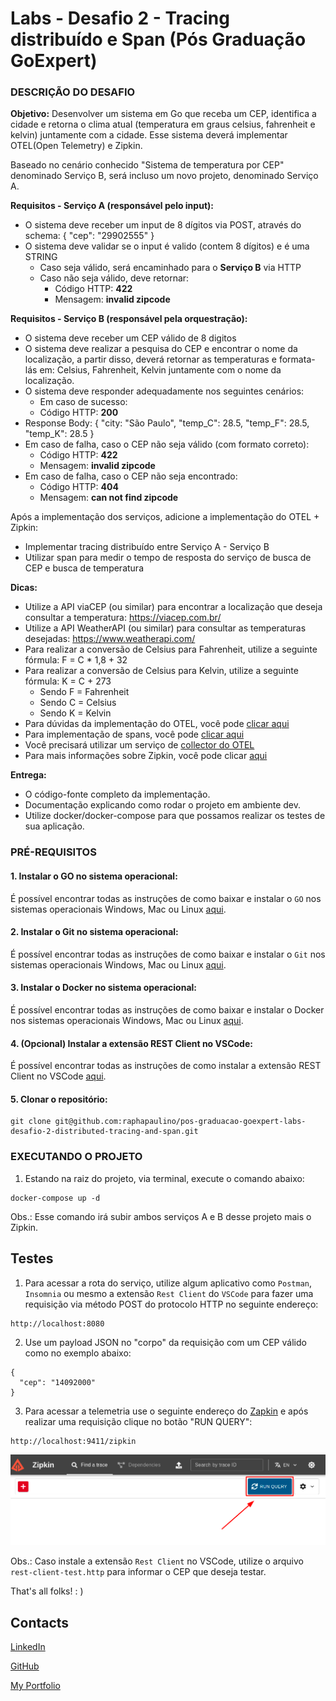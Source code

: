 # Labs - Desafio 2 - Tracing distribuído e Span (Pós Graduação GoExpert)

### DESCRIÇÃO DO DESAFIO

**Objetivo:** Desenvolver um sistema em Go que receba um CEP, identifica a cidade e retorna o clima atual (temperatura em graus celsius, fahrenheit e kelvin) juntamente com a cidade. Esse sistema deverá implementar OTEL(Open Telemetry) e Zipkin.

Baseado no cenário conhecido "Sistema de temperatura por CEP" denominado Serviço B, será incluso um novo projeto, denominado Serviço A.

**Requisitos - Serviço A (responsável pelo input):**

- O sistema deve receber um input de 8 dígitos via POST, através do schema:  { "cep": "29902555" }
- O sistema deve validar se o input é valido (contem 8 dígitos) e é uma STRING
  - Caso seja válido, será encaminhado para o **Serviço B** via HTTP
  - Caso não seja válido, deve retornar:
    - Código HTTP: **422**
    - Mensagem: **invalid zipcode**

**Requisitos - Serviço B (responsável pela orquestração):**

- O sistema deve receber um CEP válido de 8 digitos
- O sistema deve realizar a pesquisa do CEP e encontrar o nome da localização, a partir disso, deverá retornar as temperaturas e formata-lás em: Celsius, Fahrenheit, Kelvin juntamente com o nome da localização.
- O sistema deve responder adequadamente nos seguintes cenários:
  - Em caso de sucesso:
  - Código HTTP: **200**
- Response Body: { "city: "São Paulo", "temp_C": 28.5, "temp_F": 28.5, "temp_K": 28.5 }
- Em caso de falha, caso o CEP não seja válido (com formato correto):
  - Código HTTP: **422**
  - Mensagem: **invalid zipcode**
- ​​​Em caso de falha, caso o CEP não seja encontrado:
  - Código HTTP: **404**
  - Mensagem: **can not find zipcode**

Após a implementação dos serviços, adicione a implementação do OTEL + Zipkin:

  - Implementar tracing distribuído entre Serviço A - Serviço B
  - Utilizar span para medir o tempo de resposta do serviço de busca de CEP e busca de temperatura

**Dicas:**

- Utilize a API viaCEP (ou similar) para encontrar a localização que deseja consultar a temperatura: https://viacep.com.br/
- Utilize a API WeatherAPI (ou similar) para consultar as temperaturas desejadas: https://www.weatherapi.com/
- Para realizar a conversão de Celsius para Fahrenheit, utilize a seguinte fórmula: F = C * 1,8 + 32
- Para realizar a conversão de Celsius para Kelvin, utilize a seguinte fórmula: K = C + 273
  - Sendo F = Fahrenheit
  - Sendo C = Celsius
  - Sendo K = Kelvin
- Para dúvidas da implementação do OTEL, você pode [clicar aqui](https://opentelemetry.io/docs/languages/go/getting-started/)
- Para implementação de spans, você pode [clicar aqui](https://opentelemetry.io/docs/languages/go/instrumentation/#creating-spans)
- Você precisará utilizar um serviço de [collector do OTEL](https://opentelemetry.io/docs/collector/quick-start/)
- Para mais informações sobre Zipkin, você pode clicar [aqui](https://zipkin.io/)

**Entrega:**

- O código-fonte completo da implementação.
- Documentação explicando como rodar o projeto em ambiente dev.
- Utilize docker/docker-compose para que possamos realizar os testes de sua aplicação.


### PRÉ-REQUISITOS

#### 1. Instalar o GO no sistema operacional:

É possível encontrar todas as instruções de como baixar e instalar o `GO` nos sistemas operacionais Windows, Mac ou Linux [aqui](https://go.dev/doc/install).

#### 2. Instalar o Git no sistema operacional:

É possível encontrar todas as instruções de como baixar e instalar o `Git` nos sistemas operacionais Windows, Mac ou Linux [aqui](https://www.git-scm.com/downloads).


#### 3. Instalar o Docker no sistema operacional:

É possível encontrar todas as instruções de como baixar e instalar o Docker nos sistemas operacionais Windows, Mac ou Linux [aqui](https://docs.docker.com/engine/install/).

#### 4. (Opcional) Instalar a extensão REST Client no VSCode:

É possível encontrar todas as instruções de como instalar a extensão REST Client no VSCode [aqui](https://marketplace.visualstudio.com/items?itemName=humao.rest-client).

#### 5. Clonar o repositório:

```
git clone git@github.com:raphapaulino/pos-graduacao-goexpert-labs-desafio-2-distributed-tracing-and-span.git
```

### EXECUTANDO O PROJETO

1. Estando na raiz do projeto, via terminal, execute o comando abaixo:

```
docker-compose up -d
```

Obs.: Esse comando irá subir ambos serviços A e B desse projeto mais o Zipkin.

## Testes

1. Para acessar a rota do serviço, utilize algum aplicativo como `Postman`, `Insomnia` ou mesmo a extensão `Rest Client` do `VSCode` para fazer uma requisição via método POST do protocolo HTTP no seguinte endereço:


```
http://localhost:8080
```

2. Use um payload JSON no "corpo" da requisição com um CEP válido como no exemplo abaixo:

```
{
  "cep": "14092000"
}
```

3. Para acessar a telemetria use o seguinte endereço do [Zapkin](https://zipkin.io/) e após realizar uma requisição clique no botão "RUN QUERY":

```
http://localhost:9411/zipkin
```

![Botão Run Query](doc-images/20240602_104138.png "Zipkin")


Obs.: Caso instale a extensão `Rest Client` no VSCode, utilize o arquivo `rest-client-test.http` para informar o CEP que deseja testar.



That's all folks! : )


## Contacts

[LinkedIn](https://www.linkedin.com/in/raphaelalvespaulino/)

[GitHub](https://github.com/raphapaulino/)

[My Portfolio](https://www.raphaelpaulino.com.br/)